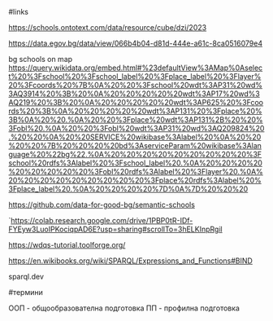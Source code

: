 #links

https://schools.ontotext.com/data/resource/cube/dzi/2023

https://data.egov.bg/data/view/066b4b04-d81d-444e-a61c-8ca0516079e4

bg schools on map
https://query.wikidata.org/embed.html#%23defaultView%3AMap%0Aselect%20%3Fschool%20%3Fschool_label%20%3Fplace_label%20%3Flayer%20%3Fcoords%20%7B%0A%20%20%3Fschool%20wdt%3AP31%20wd%3AQ3914%20%3B%20%0A%20%20%20%20%20wdt%3AP17%20wd%3AQ219%20%3B%20%0A%20%20%20%20%20wdt%3AP625%20%3Fcoords%20%3B%0A%20%20%20%20%20wdt%3AP131%20%3Fplace%20%3B%0A%20%20.%0A%20%20%3Fplace%20wdt%3AP131%2B%20%20%3Fobl%20.%0A%20%20%3Fobl%20wdt%3AP31%20wd%3AQ209824%20.%20%20%0A%20%20SERVICE%20wikibase%3Alabel%20%0A%20%20%20%20%7B%20%20%20%20bd%3AserviceParam%20wikibase%3Alanguage%20%22bg%22.%0A%20%20%20%20%20%20%20%20%20%3Fschool%20rdfs%3Alabel%20%3Fschool_label%20.%0A%20%20%20%20%20%20%20%20%20%3Fobl%20rdfs%3Alabel%20%3Flayer%20.%0A%20%20%20%20%20%20%20%20%20%3Fplace%20rdfs%3Alabel%20%3Fplace_label%20.%0A%20%20%20%20%7D%0A%7D%20%20%20

https://github.com/data-for-good-bg/semantic-schools

`https://colab.research.google.com/drive/1PBP0tR-IDf-FYEyw3LuoIPKociqpAD6E?usp=sharing#scrollTo=3hELKInpRgil


https://wdqs-tutorial.toolforge.org/


https://en.wikibooks.org/wiki/SPARQL/Expressions_and_Functions#BIND

sparql.dev

#термини

ООП - общообразователна подготовка
ПП - профилна подготовка
